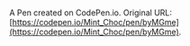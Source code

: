# 

A Pen created on CodePen.io. Original URL: [https://codepen.io/Mint_Choc/pen/byMGme](https://codepen.io/Mint_Choc/pen/byMGme).

